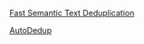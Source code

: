 [Fast Semantic Text Deduplication](https://github.com/MinishLab/semhash)

[AutoDedup](https://colab.research.google.com/drive/1o1nzwXWAa8kdkEJljbJFW1VuI-3VZLUn?usp=sharing)
